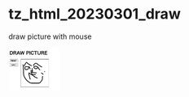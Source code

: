 # tz_html_20230301_draw
draw picture with mouse

<img src="screen.png" alt="sample" width="100px">

